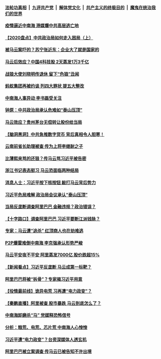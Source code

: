 

####  [法轮功真相](../../../../basic/blob/master/README.md?t=12292302) &nbsp;|&nbsp; [九评共产党](../../../../9ping.md/blob/master/README.md?t=12292302) &nbsp;|&nbsp; [解体党文化](../../../../jtdwh.md/blob/master/README.md?t=12292302)  &nbsp;|&nbsp; [共产主义的终极目的](../../../../gczydzjmd.md/blob/master/README.md?t=12292302) &nbsp;|&nbsp; [魔鬼在统治我们的世界](../../../../mgztzwmdsj.md/blob/master/README.md?t=12292302) 

#### [疫情逼近中南海 港媒爆中共高层逃亡地](../pages/prog1138/a103019982.md?t=12292302) 

#### [【2020盘点】中共政治局如何走入困局（上）](../pages/prog1138/a103019956.md?t=12292302) 

#### [被马云案吓的？苏宁张近东：企业大了就是国家的](../pages/prog1138/a103019855.md?t=12292302) 

#### [马云后效应？中国4科技股 2天蒸发1万3千亿](../pages/prog1138/a103019838.md?t=12292302) 

#### [战狼大使刘晓明传退休 留下“色狼”丑闻](../pages/prog1138/a103019262.md?t=12292302) 

#### [蚂蚁集团再被约谈 列四大罪状 提五大整改](../pages/prog1138/a103019126.md?t=12292302) 

#### [中南海人事异动 李书磊受关注](../pages/prog1138/a103018790.md?t=12292302) 


#### [钟原：中共政治局承认危难如“泰山压顶”](../pages/prog1138/a103018484.md?t=12292302) 

#### [马云效应？贵州茅台无偿转让股份给当局](../pages/prog1138/a103018298.md?t=12292302) 

#### [【脑洞黑洞】中共急推数字货币 背后真相令人胆寒！](../pages/prog1138/a103018311.md?t=12292302) 

#### [云南前省长助理被查 传为上将李继耐之子](../pages/prog1138/a103018299.md?t=12292302) 

#### [比薄熙来骂的还狠？传马云骂习近平被告密](../pages/prog1138/a103018232.md?t=12292302) 

#### [浙江书记表态挺习 马云恐面临两种结局](../pages/prog1138/a103018196.md?t=12292302) 

#### [消息人士：习近平按下核按钮 敲打马云背后势力](../pages/prog1138/a103018197.md?t=12292302) 

#### [习近平危局难解 政治局会议承认“泰山压顶”](../pages/prog1138/a103018164.md?t=12292302) 

#### [当局反垄断调查阿里巴巴 金融违规？政治错误？](../pages/prog1138/a103018062.md?t=12292302) 

#### [【十字路口】调查阿里巴巴 习近平要断江派钱脉？](../pages/prog1138/a103017829.md?t=12292302) 

#### [专家：马云遭“追杀” 红顶商人也在劫难逃](../pages/prog1138/a103017693.md?t=12292302) 

#### [P2P爆雷难倒中南海 李克强承认形势严峻](../pages/prog1138/a103017653.md?t=12292302) 

#### [马云平安夜不平安 阿里蒸发7000亿 股价跌超15%](../pages/prog1138/a103017625.md?t=12292302) 

#### [【新闻看点】习近平反垄断 马云成第一标靶？](../pages/prog1138/a103017589.md?t=12292302) 

#### [阿里巴巴将被“拆骨”？专家揭习近平用意](../pages/prog1138/a103017551.md?t=12292302) 

#### [【役情最前线】诡异电荒 习再遭“电力政变”？](../pages/prog1138/a103017542.md?t=12292302) 

#### [【秦鹏直播】阿里被查 股市暴跌 马云到底怎么了？](../pages/prog1138/a103017517.md?t=12292302) 

#### [中南海卸磨杀“马” 党媒释恐怖信号](../pages/prog1138/a103016928.md?t=12292302) 

#### [分析：粮荒、电荒、芯片荒 中南海人心惶惶](../pages/prog1138/a103016930.md?t=12292302) 

#### [习近平遭“电力政变”？台资深媒体人透玄机](../pages/prog1138/a103016899.md?t=12292302) 

#### [阿里巴巴被立案调查 传马云已被告知不许出境](../pages/prog1138/a103016843.md?t=12292302) 

